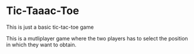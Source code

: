 # Tic-Taaac-Toe
This is just a basic tic-tac-toe game 

This is a mutliplayer game where the two players has to select the position in which they want to obtain. 
